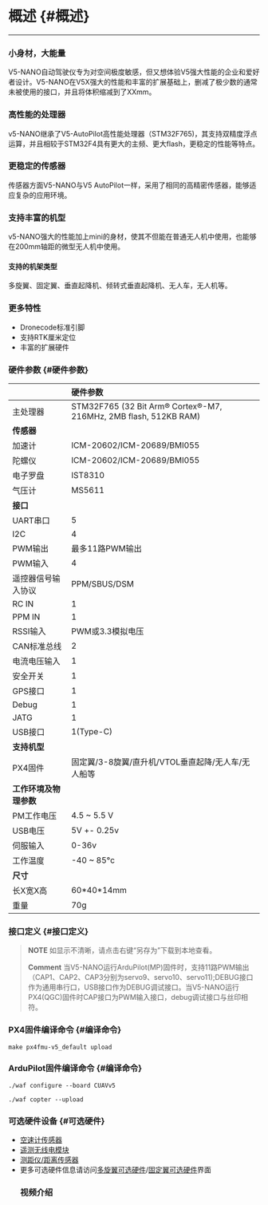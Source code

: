 # 概述 {#概述}

---

### 小身材，大能量

V5-NANO自动驾驶仪专为对空间极度敏感，但又想体验V5强大性能的企业和爱好者设计。V5-NANO在V5X强大的性能和丰富的扩展基础上，删减了极少数的通常未被使用的接口，并且将体积缩减到了XXmm。

### 高性能的处理器

v5-NANO继承了V5-AutoPilot高性能处理器（STM32F765\)，其支持双精度浮点运算，并且相较于STM32F4具有更大的主频、更大flash，更稳定的性能等特点。

### 更稳定的传感器

传感器方面V5-NANO与V5 AutoPilot一样，采用了相同的高精密传感器，能够适应复杂的应用环境。

### 支持丰富的机型

v5-NANO强大的性能加上mini的身材，使其不但能在普通无人机中使用，也能够在200mm轴距的微型无人机中使用。

#### 支持的机架类型

多旋翼、固定翼、垂直起降机、倾转式垂直起降机、无人车，无人机等。

### 更多特性

* Dronecode标准引脚
* 支持RTK厘米定位  
* 丰富的扩展硬件

### 硬件参数 {#硬件参数}

|  | **硬件参数** |
| :--- | :--- |
| 主处理器 | STM32F765  \(32 Bit Arm® Cortex®-M7, 216MHz, 2MB flash, 512KB RAM\) |
| **传感器** |  |
| 加速计 | ICM-20602/ICM-20689/BMI055 |
| 陀螺仪 | ICM-20602/ICM-20689/BMI055 |
| 电子罗盘 | IST8310 |
| 气压计 | MS5611 |
| **接口** |  |
| UART串口 | 5 |
| I2C | 4 |
| PWM输出 | 最多11路PWM输出 |
| PWM输入 | 4 |
| 遥控器信号输入协议 | PPM/SBUS/DSM |
| RC IN | 1 |
| PPM IN | 1 |
| RSSI输入 | PWM或3.3模拟电压 |
| CAN标准总线 | 2 |
| 电流电压输入 | 1 |
| 安全开关 | 1 |
| GPS接口 | 1 |
| Debug | 1 |
| JATG | 1 |
| USB接口 | 1\(Type-C\) |
| **支持机型** |  |
| PX4固件 | 固定翼/3-8旋翼/直升机/VTOL垂直起降/无人车/无人船等 |
| **工作环境及物理参数** |  |
| PM工作电压 | 4.5 ~ 5.5 V |
| USB电压 | 5V +- 0.25v |
| 伺服输入 | 0-36v |
| 工作温度 | -40 ~ 85°c |
| **尺寸** |  |
|  长X宽X高 | 60\*40\*14mm |
| 重量 | 70g |

### 接口定义 {#接口定义}

> **NOTE** 如显示不清晰，请点击右键“另存为”下载到本地查看。
>
> **Comment** 当V5-NANO运行ArduPilot\(MP\)固件时，支持11路PWM输出（CAP1、CAP2、CAP3分别为servo9、servo10、servo11\);DEBUG接口作为通用串行口，USB接口作为DEBUG调试接口。当V5-NANO运行PX4\(QGC\)固件时CAP接口为PWM输入接口，debug调试接口与丝印相符。

### PX4固件编译命令 {#编译命令}

`make px4fmu-v5_default upload`

### ArduPilot固件编译命令 {#编译命令}

`./waf configure --board CUAVv5`

`./waf copter --upload`

### 可选硬件设备 {#可选硬件}

* [空速计传感器](http://doc.cuav.net/tutorial/plane/optional-hardware/airspeed.html)
* [遥测无线电模块](http://doc.cuav.net/tutorial/plane/optional-hardware/radio.html)
* [测距仪/距离传感器 ](http://doc.cuav.net/tutorial/copter/optional-hardware/rangefinders/rangefinders.html)
* 更多可选硬件信息请访问[多旋翼可选硬件](http://preview.cuav.net/tutorial/copter/)/[固定翼可选硬件](http://preview.cuav.net/tutorial/plane/zh-hans/)界面
  ### 视频介绍




